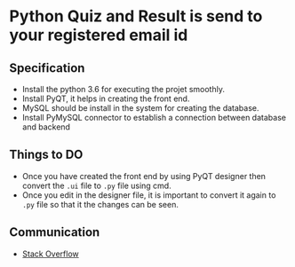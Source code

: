# Python Quiz and Result is send to your registered email id

## Specification

- Install the python 3.6 for executing the projet smoothly.
- Install PyQT, it helps in creating the front end.
- MySQL should be install in the system for creating the database.
- Install PyMySQL connector to establish a connection between database and backend


## Things to DO

- Once you have created the front end by using PyQT designer then convert the `.ui` file to `.py` file using cmd.
- Once you edit in the designer file, it is important to convert it again to `.py` file so that it the changes can be seen.


## Communication

- [Stack Overflow](https://stackoverflow.com)
